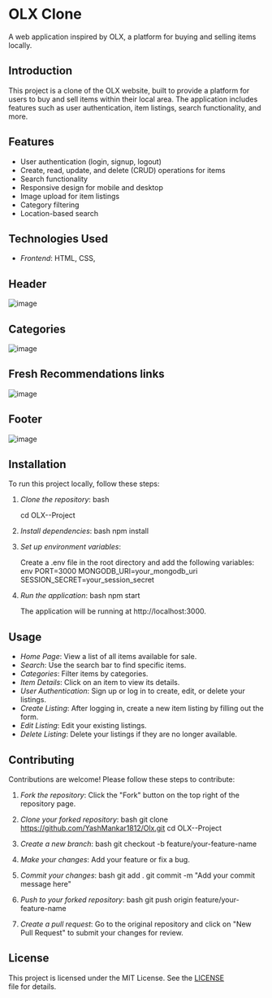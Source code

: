 # OLX Clone

A web application inspired by OLX, a platform for buying and selling items locally.

## Introduction

This project is a clone of the OLX website, built to provide a platform for users to buy and sell items within their local area. The application includes features such as user authentication, item listings, search functionality, and more.

## Features

- User authentication (login, signup, logout)
- Create, read, update, and delete (CRUD) operations for items
- Search functionality
- Responsive design for mobile and desktop
- Image upload for item listings
- Category filtering
- Location-based search

## Technologies Used

- *Frontend*: HTML, CSS, 

## Header
![image](https://github.com/user-attachments/assets/f2223513-4dd1-42d7-bc4d-24506bfd17d9)


## Categories 
![image](https://github.com/user-attachments/assets/ec48b2b9-1c83-47a0-b893-db4021bf1340)


## Fresh Recommendations links
![image](https://github.com/user-attachments/assets/17f8cd32-7f8f-4fc5-96b6-0cbcbc4d60dc)


## Footer 
![image](https://github.com/user-attachments/assets/eb8ed839-02c4-4ae8-92bc-8b13adc35def)



## Installation

To run this project locally, follow these steps:

1. *Clone the repository*:
    bash
    
    cd OLX--Project
    

2. *Install dependencies*:
    bash
    npm install
    

3. *Set up environment variables*:

    Create a .env file in the root directory and add the following variables:
    env
    PORT=3000
    MONGODB_URI=your_mongodb_uri
    SESSION_SECRET=your_session_secret
    

4. *Run the application*:
    bash
    npm start
    

    The application will be running at http://localhost:3000.

## Usage

- *Home Page*: View a list of all items available for sale.
- *Search*: Use the search bar to find specific items.
- *Categories*: Filter items by categories.
- *Item Details*: Click on an item to view its details.
- *User Authentication*: Sign up or log in to create, edit, or delete your listings.
- *Create Listing*: After logging in, create a new item listing by filling out the form.
- *Edit Listing*: Edit your existing listings.
- *Delete Listing*: Delete your listings if they are no longer available.

## Contributing

Contributions are welcome! Please follow these steps to contribute:

1. *Fork the repository*:
    Click the "Fork" button on the top right of the repository page.

2. *Clone your forked repository*:
    bash
    git clone https://github.com/YashMankar1812/Olx.git
    cd OLX--Project
    

3. *Create a new branch*:
    bash
    git checkout -b feature/your-feature-name
    

4. *Make your changes*:
    Add your feature or fix a bug.

5. *Commit your changes*:
    bash
    git add .
    git commit -m "Add your commit message here"
    

6. *Push to your forked repository*:
    bash
    git push origin feature/your-feature-name
    

7. *Create a pull request*:
    Go to the original repository and click on "New Pull Request" to submit your changes for review.

## License

This project is licensed under the MIT License. See the [LICENSE](LICENSE) file for details.
